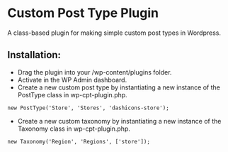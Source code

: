 # Custom Post Type Plugin
A class-based plugin for making simple custom post types in Wordpress.

## Installation:
- Drag the plugin into your /wp-content/plugins folder.
- Activate in the WP Admin dashboard.
- Create a new custom post type by instantiating a new instance of the PostType class in wp-cpt-plugin.php.
```
new PostType('Store', 'Stores', 'dashicons-store');
```
- Create a new custom taxonomy by instantiating a new instance of the Taxonomy class in wp-cpt-plugin.php.
```
new Taxonomy('Region', 'Regions', ['store']);
```
